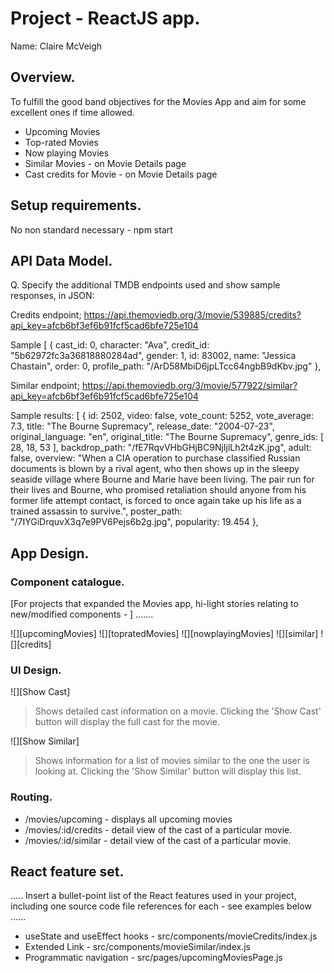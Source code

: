 # Project - ReactJS app.

Name: Claire McVeigh

## Overview.

To fulfill the good band objectives for the Movies App and aim for some excellent ones if time allowed. 

 
 + Upcoming Movies
 + Top-rated Movies
 + Now playing Movies
 + Similar Movies - on Movie Details page
 + Cast credits for Movie - on Movie Details page

## Setup requirements.
No non standard necessary - npm start

## API Data Model.

Q. Specify the additional TMDB endpoints used and show sample responses, in JSON:


Credits endpoint; https://api.themoviedb.org/3/movie/539885/credits?api_key=afcb6bf3ef6b91fcf5cad6bfe725e104

Sample
[
{
cast_id: 0,
character: "Ava",
credit_id: "5b62972fc3a36818880284ad",
gender: 1,
id: 83002,
name: "Jessica Chastain",
order: 0,
profile_path: "/ArD58MbiD6jpLTcc64ngbB9dKbv.jpg"
},

Similar endpoint; https://api.themoviedb.org/3/movie/577922/similar?api_key=afcb6bf3ef6b91fcf5cad6bfe725e104

Sample
results: [
{
id: 2502,
video: false,
vote_count: 5252,
vote_average: 7.3,
title: "The Bourne Supremacy",
release_date: "2004-07-23",
original_language: "en",
original_title: "The Bourne Supremacy",
genre_ids: [
28,
18,
53
],
backdrop_path: "/fE7RqvVHbGHjBC9NjIjlLh2t4zK.jpg",
adult: false,
overview: "When a CIA operation to purchase classified Russian documents is blown by a rival agent, who then shows up in the sleepy seaside village where Bourne and Marie have been living. The pair run for their lives and Bourne, who promised retaliation should anyone from his former life attempt contact, is forced to once again take up his life as a trained assassin to survive.",
poster_path: "/7IYGiDrquvX3q7e9PV6Pejs6b2g.jpg",
popularity: 19.454
},

## App Design.

### Component catalogue.

 [For projects that expanded the Movies app, hi-light stories relating to new/modified components - ] .......

![][upcomingMovies]
![][topratedMovies]
![][nowplayingMovies]
![][similar]
![][credits]

### UI Design.

![][Show Cast]
>Shows detailed cast information on a movie. Clicking the 'Show Cast' button will display the full cast for the movie.

![][Show Similar]
>Shows information for a list of movies similar to the one the user is looking at. Clicking the 'Show Similar' button will display this list.

### Routing.


+ /movies/upcoming - displays all upcoming movies
+ /movies/:id/credits - detail view of the cast of a particular movie.
+ /movies/:id/similar - detail view of the cast of a particular movie.


## React feature set.

..... Insert a bullet-point list of the React features used in your project, including one source code file references for each - see examples below ......

+ useState and useEffect hooks - src/components/movieCredits/index.js
+ Extended Link - src/components/movieSimilar/index.js
+ Programmatic navigation - src/pages/upcomingMoviesPage.js


